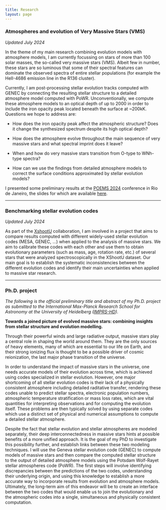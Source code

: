 ```yaml
---
title: Research
layout: page
---
```


### Atmospheres and evolution of Very Massive Stars (VMS)
*Updated July 2024*

In the theme of my main research combining evolution models with atmosphere models, I am currently focussing on stars of more than 100 solar masses, the so-called very massive stars (VMS). Albeit few in number, these stars are so luminous that some of their spectral features can dominate the observed spectra of entire stellar populations (for example the HeII-4686 emission line in the R136 cluster). 

Currently, I am post-processing stellar evolution tracks computed with GENEC by connecting the resulting stellar structure to a detailed atmosphere model computed with PoWR. Unconventionally, we compute these atmosphere models to an optical depth of up to 2000 in order to include the iron opacity peak located beneath the surface at ~200kK. Questions we hope to address are:

- How does the iron opacity peak affect the atmospheric structure? Does it change the synthesized spectrum despite its high optical depth?

- How does the atmosphere evolve throughout the main sequence of very massive stars and what spectral imprint does it leave?

- When and how do very massive stars transition from O-type to WNh-type spectra?

- How can we use the findings from detailed atmosphere models to correct the surface conditions approximated by stellar evolution models?

I presented some preliminary results at the [POEMS 2024](https://stel.asu.cas.cz/MassiveStars2024/) conference in Rio de Janeiro, the slides for which are available [here](https://jorisjosiek.com/assets/documents/202406-Talk.pdf).

___

### Benchmarking stellar evolution codes
*Updated July 2024*

As part of the [XshootU](https://massivestars.org/xshootu/) collaboration, I am involved in a project that aims to compare results computed with different widely-used stellar evolution codes (MESA, GENEC, ...) when applied to the analysis of massive stars. We aim to calibrate these codes with each other and use them to obtain evolutionary parameters (such as mass, age, rotation rate, etc.) of several stars that were analyzed spectroscopically in the XShootU dataset. Our main goal is to establish the systematic inconsistencies between the different evolution codes and identify their main uncertainties when applied to massive star research.

___

### Ph.D. project

*The following is the official preliminary title and abstract of my Ph.D. project as submitted to the International Max-Planck Research School for Astronomy at the University of Heidelberg ([IMPRS-HD](https://www.imprs-hd.mpg.de/506805/Josiek-Joris)).*

**Towards a joined picture of evolved massive stars: combining insights from stellar structure and evolution modelling.**

Through their powerful winds and large radiative output, massive stars play a central role in shaping the world around them. They are the only sources of heavy elements, many of which are essential to our life on Earth, and their strong ionizing flux is thought to be a possible driver of cosmic reionization, the last major phase transition of the universe. 

In order to understand the impact of massive stars in the universe, one needs accurate models of their evolution across time, which is achieved using codes specialized in stellar evolution. However, one major shortcoming of all stellar evolution codes is their lack of a physically consistent atmosphere including detailed raditative transfer, rendering these codes unable to predict stellar spectra, electronic population numbers, atmospheric temperature stratification or mass loss rates, which are vital quantities for interpreting observations and for computing the evolution itself. These problems are then typically solved by using separate codes which use a distinct set of physical and numerical assumptions to compute a detailed stellar atmosphere. 

Despite the fact that stellar evolution and stellar atmospheres are modeled separately, their deep interconnectedness in massive stars hints at possible benefits of a more unified approach. It is the goal of my PhD to investigate this possibility further, and establish links between these two modeling techniques. I will use the Geneva stellar evolution code (GENEC) to compute models of massive stars and then compare the computed stellar structure to the output of detailed atmosphere models using the Potsdam Wolf-Rayet stellar atmospheres code (PoWR). The first steps will involve identifying discrepancies between the predictions of the two codes, understanding their underlying origin, and using this knowledge to establish a more accurate way to incorporate results from evolution and atmosphere models. Ultimately, the long-term aim of this endeavor will be to create an interface between the two codes that would enable us to join the evolutionary and the atmospheric codes into a single, simultaneous and physically consistent computation.

